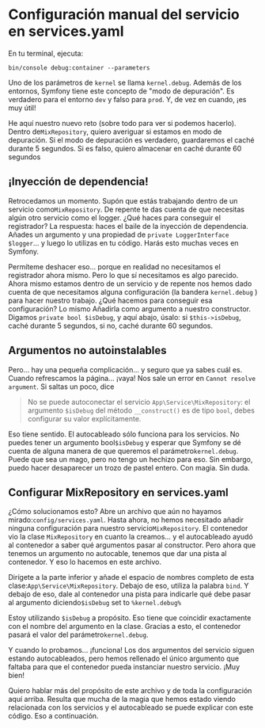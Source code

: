 # Configuración manual del servicio en services.yaml

En tu terminal, ejecuta:

```terminal
bin/console debug:container --parameters
```

Uno de los parámetros de `kernel` se llama `kernel.debug`. Además de los entornos, Symfony tiene este concepto de "modo de depuración". Es verdadero para el entorno `dev` y falso para `prod`. Y, de vez en cuando, ¡es muy útil!

He aquí nuestro nuevo reto (sobre todo para ver si podemos hacerlo). Dentro de`MixRepository`, quiero averiguar si estamos en modo de depuración. Si el modo de depuración es verdadero, guardaremos el caché durante 5 segundos. Si es falso, quiero almacenar en caché durante 60 segundos

## ¡Inyección de dependencia!

Retrocedamos un momento. Supón que estás trabajando dentro de un servicio como`MixRepository`. De repente te das cuenta de que necesitas algún otro servicio como el logger. ¿Qué haces para conseguir el registrador? La respuesta: haces el baile de la inyección de dependencia. Añades un argumento y una propiedad de `private LoggerInterface $logger`... y luego lo utilizas en tu código. Harás esto muchas veces en Symfony.

Permíteme deshacer eso... porque en realidad no necesitamos el registrador ahora mismo. Pero lo que sí necesitamos es algo parecido. Ahora mismo estamos dentro de un servicio y de repente nos hemos dado cuenta de que necesitamos alguna configuración (la bandera `kernel.debug` ) para hacer nuestro trabajo. ¿Qué hacemos para conseguir esa configuración? Lo mismo Añadirla como argumento a nuestro constructor. Digamos `private bool $isDebug`, y aquí abajo, úsalo: si `$this->isDebug`, caché durante 5 segundos, si no, caché durante 60 segundos.

## Argumentos no autoinstalables

Pero... hay una pequeña complicación... y seguro que ya sabes cuál es. Cuando refrescamos la página... ¡vaya! Nos sale un error en `Cannot resolve argument`. Si saltas un poco, dice

> No se puede autoconectar el servicio `App\Service\MixRepository`: el argumento `$isDebug` del
> método `__construct()` es de tipo `bool`, debes configurar su
> valor explícitamente.

Eso tiene sentido. El autocableado sólo funciona para los servicios. No puedes tener un argumento bool`$isDebug` y esperar que Symfony se dé cuenta de alguna manera de que queremos el parámetro`kernel.debug`. Puede que sea un mago, pero no tengo un hechizo para eso. Sin embargo, puedo hacer desaparecer un trozo de pastel entero. Con magia. Sin duda.

## Configurar MixRepository en services.yaml

¿Cómo solucionamos esto? Abre un archivo que aún no hayamos mirado:`config/services.yaml`. Hasta ahora, no hemos necesitado añadir ninguna configuración para nuestro servicio`MixRepository`. El contenedor vio la clase `MixRepository` en cuanto la creamos... y el autocableado ayudó al contenedor a saber qué argumentos pasar al constructor. Pero ahora que tenemos un argumento no autocable, tenemos que dar una pista al contenedor. Y eso lo hacemos en este archivo.

Dirígete a la parte inferior y añade el espacio de nombres completo de esta clase:`App\Service\MixRepository`. Debajo de eso, utiliza la palabra `bind`. Y debajo de eso, dale al contenedor una pista para indicarle qué debe pasar al argumento diciendo`$isDebug` set to `%kernel.debug%`

Estoy utilizando `$isDebug` a propósito. Eso tiene que coincidir exactamente con el nombre del argumento en la clase. Gracias a esto, el contenedor pasará el valor del parámetro`kernel.debug`.

Y cuando lo probamos... ¡funciona! Los dos argumentos del servicio siguen estando autocableados, pero hemos rellenado el único argumento que faltaba para que el contenedor pueda instanciar nuestro servicio. ¡Muy bien!

Quiero hablar más del propósito de este archivo y de toda la configuración aquí arriba. Resulta que mucha de la magia que hemos estado viendo relacionada con los servicios y el autocableado se puede explicar con este código. Eso a continuación.
